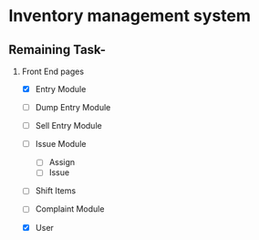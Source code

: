 # Inventory management system

## Remaining Task-

1. Front End pages
    - [x] Entry Module
    - [ ] Dump Entry Module
    - [ ] Sell Entry Module
    - [ ] Issue Module
        - [ ] Assign 
        - [ ] Issue
    - [ ] Shift Items
    - [ ] Complaint Module
    - [x] User

